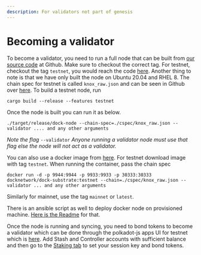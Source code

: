 ```yaml
---
description: For validators not part of genesis
---
```


# Becoming a validator

To become a validator, you need to run a full node that can be built from [our source code](https://github.com/docknetwork/dock-substrate) at Github. Make sure to checkout the correct tag. For testnet, checkout the tag `testnet`, you would reach the code [here](https://github.com/docknetwork/dock-substrate/tree/testnet). Another thing to note is that we have only built the node on Ubuntu 20.04 and RHEL 8. The chain spec for testnet is called `knox_raw.json` and can be seen in Github over [here](https://github.com/docknetwork/dock-substrate/blob/testnet/cspec/knox_raw.json). To build a testnet node, run

```text
cargo build --release --features testnet
```

Once the node is built you can run it as below. 

```text
./target/release/dock-node --chain-spec=./cspec/knox_raw.json --validator .... and any other arguments
```

_Note the flag_ `--validator` _Anyone running a validator node must use that flag else the node will not act as a validator._

You can also use a docker image from [here](https://hub.docker.com/r/docknetwork/dock-substrate). For testnet download image with tag `testnet`. When running the container, pass the chain spec

```text
docker run -d -p 9944:9944 -p 9933:9933 -p 30333:30333 docknetwork/dock-substrate:testnet --chain=./cspec/knox_raw.json --validator ... and any other arguments
```

Similarly for mainnet, use the tag `mainnet` or `latest`.

There is an ansible script as well to deploy docker node on provisioned machine. [Here is the Readme](https://github.com/docknetwork/dock-substrate/tree/testnet/scripts/ansible) for that.

Once the node is running and syncing, you need to bond tokens to become a validator which can be done through the polkadot-js apps UI for testnet which is [here](https://fe-staging.dock.io/?rpc=wss%3A%2F%2Fknox-1.dock.io#/explorer). Add Stash and Controller accounts with sufficient balance and then go to the [Staking tab](https://fe-staging.dock.io/?rpc=wss%3A%2F%2Fknox-1.dock.io#/staking) to set your session key and bond tokens.

